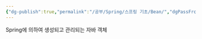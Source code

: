 ```yaml
---
{"dg-publish":true,"permalink":"/공부/Spring/스프링 기초/Bean/","dgPassFrontmatter":true,"noteIcon":""}
---
```


Spring에 의하여 생성되고 관리되는 자바 객체